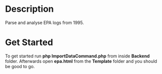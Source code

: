 # Description
Parse and analyse EPA logs from 1995.

# Get Started
To get started run **php ImportDataCommand.php** from inside **Backend** folder. Afterwards open **epa.html** from the **Template** folder and you should be good to go.
